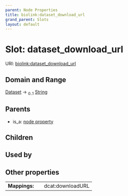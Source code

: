 ```yaml
---
parent: Node Properties
title: biolink:dataset_download_url
grand_parent: Slots
layout: default
---
```


# Slot: dataset_download_url




URI: [biolink:dataset_download_url](https://w3id.org/biolink/vocab/dataset_download_url)

## Domain and Range

[Dataset](Dataset.md) ->  <sub>0..1</sub> [String](types/String.md)

## Parents

 *  is_a: [node property](node_property.md)

## Children


## Used by


## Other properties

|  |  |  |
| --- | --- | --- |
| **Mappings:** | | dcat:downloadURL |

